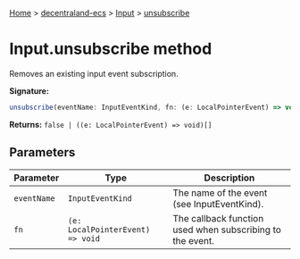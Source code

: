 [Home](./index) &gt; [decentraland-ecs](./decentraland-ecs.md) &gt; [Input](./decentraland-ecs.input.md) &gt; [unsubscribe](./decentraland-ecs.input.unsubscribe.md)

# Input.unsubscribe method

Removes an existing input event subscription.

**Signature:**
```javascript
unsubscribe(eventName: InputEventKind, fn: (e: LocalPointerEvent) => void): false | ((e: LocalPointerEvent) => void)[];
```
**Returns:** `false | ((e: LocalPointerEvent) => void)[]`

## Parameters

|  Parameter | Type | Description |
|  --- | --- | --- |
|  `eventName` | `InputEventKind` | The name of the event (see InputEventKind). |
|  `fn` | `(e: LocalPointerEvent) => void` | The callback function used when subscribing to the event. |

